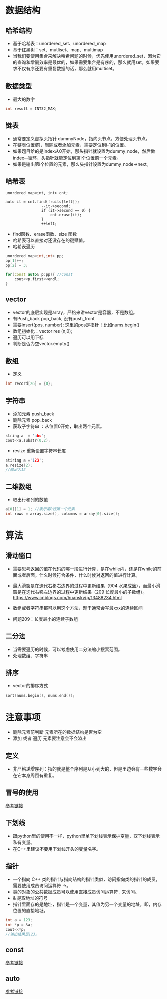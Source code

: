 

# 数据结构
## 哈希结构
- 基于哈希表：unordered_set、unordered_map
- 基于红黑树：set、mutliset、map、multimap
- 当我们要使用集合来解决哈希问题的时候，优先使用unordered_set，因为它的查询和增删效率是最优的，如果需要集合是有序的，那么就用set，如果要求不仅有序还要有重复数据的话，那么就用multiset。


## 数据类型
- 最大的数字
```cpp
int result = INT32_MAX;
```

## 链表
- 通常要定义虚拟头指针 dummyNode，指向头节点，方便处理头节点。
- 在链表位置i前，删除或者添加元素，需要定位到i-1的位置。
- 如果题目给的是index从0开始，那头指针就设置为dummy_node，然后做index--循环，头指针就能定位到第i个位置前一个元素。
- 如果是输出第i个位置的元素，那么头指针设置为dummy_node->next。

## 哈希表
```
unordered_map<int, int> cnt;

auto it = cnt.find(fruits[left]);
                --it->second;
                if (it->second == 0) {
                    cnt.erase(it);
                }
                ++left;

```
- find函数、erase函数、size 函数
- 哈希表可以直接对还没存在的键赋值。
- 哈希表遍历

```cpp
unordered_map<int,int> pp;
pp[1]++;
pp[2] = 3;

for(const auto& p:pp){ //const
    cout<<p.first<<endl;
}

```

## vector
- vector的底层实现是array，严格来讲vector是容器，不是数组。
- 有Push_back pop_back, 没有push_front
- 需要insert(pos, number);  这里的pos是指针！比如nums.begin()
- 数组初始化：vector<int> res (n,0);
- 遍历可以用下标
- 判断是否为空vector.empty()


## 数组
- 定义
```cpp
int record[26] = {0};
```

## 字符串
- 添加元素 push_back
- 删除元素 pop_back
- 获取子字符串 ：从位置0开始，取出两个元素。
```cpp
string a  = 'abc';
cout<<a.substr(0,2);
```

- resize 重新设置字符串长度
```cpp
stiring a ='123';
a.resize(2);
//输出为12
```


## 二维数组

- 取出行和列的数值
```cpp
a[0][1] = 1; //表示第0行第一个元素
int rows = array.size(), columns = array[0].size();
```


# 算法
## 滑动窗口
- 需要思考返回的值在代码的哪一段进行计算，是在while内，还是在while的前面或者后面。什么时候符合条件，什么时候对返回的值进行计算。
- 最大滑窗是在迭代右移右边界的过程中更新结果（904 水果成篮），而最小滑窗是在迭代右移左边界的过程中更新结果（209 长度最小的子数组）。
https://www.cnblogs.com/huansky/p/13488234.html
- 数组或者字符串都可以用这个方法，题干通常会写最xxx的连续区间

- 问题209：长度最小的连续子数组

## 二分法
- 当需要遍历的时候，可以考虑使用二分法缩小搜索范围。
- 处理数组、字符串


## 排序
- vector的排序方式
```cpp
sort(nums.begin(), nums.end());
```

# 注意事项
- 删除元素前判断 元素所在的数据结构是否为空
- 添加 或者 遍历 元素要注意会不会溢出

## 定义
- 非严格递增序列：指的就是整个序列是从小到大的，但是里边会有一些数字会在它本身周围有重复。

## 冒号的使用
[参考链接](https://blog.csdn.net/weixin_41194129/article/details/109642051?spm=1001.2101.3001.6650.1&utm_medium=distribute.pc_relevant.none-task-blog-2%7Edefault%7ECTRLIST%7ERate-1-109642051-blog-100737875.235%5Ev39%5Epc_relevant_yljh&depth_1-utm_source=distribute.pc_relevant.none-task-blog-2%7Edefault%7ECTRLIST%7ERate-1-109642051-blog-100737875.235%5Ev39%5Epc_relevant_yljh&utm_relevant_index=2)

## 下划线
- 跟python里的使用不一样，python里单下划线表示保护变量，双下划线表示私有变量。
- 在C++里建议不要用下划线开头的变量名字。

## 指针
- 一个指向 C++ 类的指针与指向结构的指针类似，访问指向类的指针的成员，需要使用成员访问运算符 ->。
- 类的对象的公共数据成员可以使用直接成员访问运算符 . 来访问。
- & 是取地址的符号
- 指针里面存的是地址，指针是一个变量，其值为另一个变量的地址，即，内存位置的直接地址。

```cpp
int a = 123;
int *p = &a;
cout<<*p;
//输出结果是123。
```

## const 
[参考链接](https://www.cnblogs.com/wintergrass/archive/2011/04/15/2015020.html)

## auto
[参考链接](https://blog.csdn.net/WLFIGHTER/article/details/50412761)
